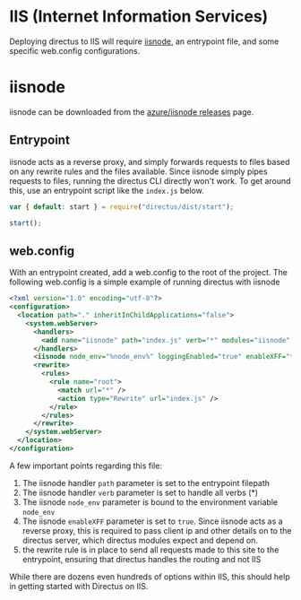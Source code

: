 # IIS (Internet Information Services)
Deploying directus to IIS will require [iisnode](https://github.com/Azure/iisnode), an entrypoint file, and some specific web.config configurations.

# iisnode
iisnode can be downloaded from the [azure/iisnode releases](https://github.com/Azure/iisnode/releases) page.

## Entrypoint
iisnode acts as a reverse proxy, and simply forwards requests to files based on any rewrite rules and the files available. Since iisnode simply pipes requests to files, running the directus CLI directly won't work. To get around this, use an entrypoint script like the `index.js` below. 

``` js
var { default: start } = require("directus/dist/start");

start();
```

## web.config
With an entrypoint created, add a web.config to the root of the project. The following web.config is a simple example of running directus with iisnode

``` xml
<?xml version="1.0" encoding="utf-8"?>
<configuration>
  <location path="." inheritInChildApplications="false">
    <system.webServer>
      <handlers>
        <add name="iisnode" path="index.js" verb="*" modules="iisnode" />
      </handlers>
      <iisnode node_env="%node_env%" loggingEnabled="true" enableXFF="true" />
      <rewrite>
        <rules>
          <rule name="root">
            <match url="*" />
            <action type="Rewrite" url="index.js" />
          </rule>
        </rules>
      </rewrite>
    </system.webServer>
  </location>
</configuration>
```

A few important points regarding this file:
1. The iisnode handler `path` parameter is set to the entrypoint filepath
2. The iisnode handler `verb` parameter is set to handle all verbs (*)
3. The iisnode `node_env` parameter is bound to the environment variable `node_env`
4. The iisnode `enableXFF` parameter is set to `true`. Since iisnode acts as a reverse proxy, this is required to pass client ip and other details on to the directus server, which directus modules expect and depend on.
5. the rewrite rule is in place to send all requests made to this site to the entrypoint, ensuring that directus handles the routing and not IIS

While there are dozens even hundreds of options within IIS, this should help in getting started with Directus on IIS. 
